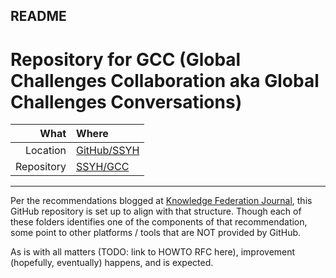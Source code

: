## README

# Repository for GCC (Global Challenges Collaboration aka Global Challenges Conversations)

| What | Where |
|---:|:---|
| Location | [GitHub/SSYH](http://github.com/SSYH) |
| Repository | [SSYH/GCC](http://github.com/SSYH/GCC) |

---

Per the recommendations blogged at [Knowledge Federation
Journal](http://kfjournal.org/wp/index.php/2015/10/19/9-artifacts-to-seed-a-project-team/),
this GitHub repository is set up to align with that structure. Though
each of these folders identifies one of the components of that
recommendation, some point to other platforms / tools that are NOT
provided by GitHub.

As is with all matters (TODO: link to HOWTO RFC here), improvement
(hopefully, eventually) happens, and is expected.


